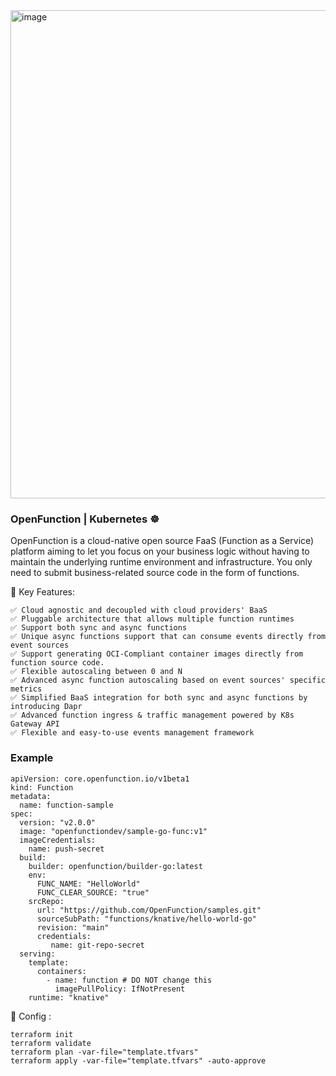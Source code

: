 <img width="1387" height="781" alt="image" src="https://github.com/user-attachments/assets/4bb094b8-09a4-4fb3-a390-37fbc0955a58" />



###  OpenFunction | Kubernetes ☸️
OpenFunction is a cloud-native open source FaaS (Function as a Service) platform aiming to let you focus on your business logic without having to maintain the underlying runtime environment and infrastructure. You only need to submit business-related source code in the form of functions.


🧱 Key Features:
```
✅ Cloud agnostic and decoupled with cloud providers' BaaS
✅ Pluggable architecture that allows multiple function runtimes
✅ Support both sync and async functions
✅ Unique async functions support that can consume events directly from event sources
✅ Support generating OCI-Compliant container images directly from function source code.
✅ Flexible autoscaling between 0 and N
✅ Advanced async function autoscaling based on event sources' specific metrics
✅ Simplified BaaS integration for both sync and async functions by introducing Dapr
✅ Advanced function ingress & traffic management powered by K8s Gateway API
✅ Flexible and easy-to-use events management framework
```


### Example 
```
apiVersion: core.openfunction.io/v1beta1
kind: Function
metadata:
  name: function-sample
spec:
  version: "v2.0.0"
  image: "openfunctiondev/sample-go-func:v1"
  imageCredentials:
    name: push-secret
  build:
    builder: openfunction/builder-go:latest
    env:
      FUNC_NAME: "HelloWorld"
      FUNC_CLEAR_SOURCE: "true"
    srcRepo:
      url: "https://github.com/OpenFunction/samples.git"
      sourceSubPath: "functions/knative/hello-world-go"
      revision: "main"
      credentials:
         name: git-repo-secret
  serving:
    template:
      containers:
        - name: function # DO NOT change this
          imagePullPolicy: IfNotPresent 
    runtime: "knative"
```


🔨 Config :
```
terraform init
terraform validate
terraform plan -var-file="template.tfvars"
terraform apply -var-file="template.tfvars" -auto-approve
```
